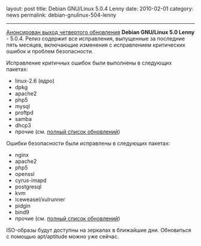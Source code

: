 layout: post
title: Debian GNU/Linux 5.0.4 Lenny
date: 2010-02-01
category: news
permalink: debian-gnulinux-504-lenny

---

[Анонсирован выход четвертого обновления](http://www.debian.org/News/2010/20100130 "Анонс Debian GNU/Linux 5.0.4 Lenny") **Debian GNU/Linux 5.0 Lenny** - 5.0.4. Релиз содержит все исправления, выпущенные за последние пять месяцев, включающие изменения с исправлением критических ошибок и проблем безопасности.

<!-- more -->

Исправление критичных ошибок были выполнены в следующих пакетах:

  * linux-2.6 (ядро)
  * dpkg
  * apache2
  * php5
  * mysql
  * proftpd
  * samba
  * dhcp3
  * прочие (см. [полный список обновлений](http://lists.debian.org/debian-announce/2010/msg00001.html "Полный список обновленных пакетов с описанием в Debian GNU/Linux 5.0.4 Lenny, раздел Miscellaneous Bugfixes"))

Ошибки безопасности были исправлены в следующих пакетах:

  * nginx
  * apache2
  * php5
  * openssl
  * cyrus-imapd
  * postgresql
  * kvm
  * iceweasel/xulrunner
  * pidgin 
  * bind9
  * прочие (см. [полный список обновлений](http://lists.debian.org/debian-announce/2010/msg00001.html "Полный список обновленных пакетов с описанием в Debian GNU/Linux 5.0.4 Lenny, раздел Security Updates"))

ISO-образы будут доступны на зеркалах в ближайшие дни. Обновиться с помощью apt/aptitude можно уже сейчас.
